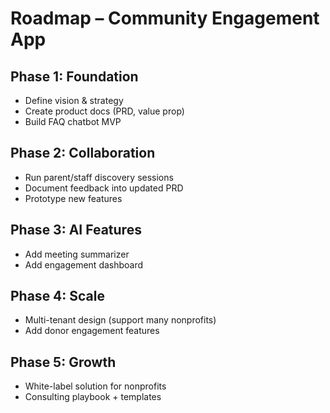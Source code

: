 # Roadmap – Community Engagement App

## Phase 1: Foundation
- Define vision & strategy
- Create product docs (PRD, value prop)
- Build FAQ chatbot MVP

## Phase 2: Collaboration
- Run parent/staff discovery sessions
- Document feedback into updated PRD
- Prototype new features

## Phase 3: AI Features
- Add meeting summarizer
- Add engagement dashboard

## Phase 4: Scale
- Multi-tenant design (support many nonprofits)
- Add donor engagement features

## Phase 5: Growth
- White-label solution for nonprofits
- Consulting playbook + templates

